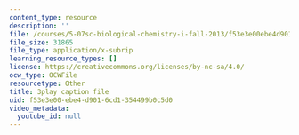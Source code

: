 ```yaml
---
content_type: resource
description: ''
file: /courses/5-07sc-biological-chemistry-i-fall-2013/f53e3e00ebe4d9016cd1354499b0c5d0_345Wz_7CrN4.srt
file_size: 31865
file_type: application/x-subrip
learning_resource_types: []
license: https://creativecommons.org/licenses/by-nc-sa/4.0/
ocw_type: OCWFile
resourcetype: Other
title: 3play caption file
uid: f53e3e00-ebe4-d901-6cd1-354499b0c5d0
video_metadata:
  youtube_id: null
---
```


